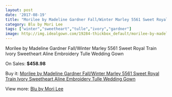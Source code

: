 ```yaml
---
layout: post
date: '2017-08-19'
title: "Morilee by Madeline Gardner Fall/Winter Marley 5561 Sweet Royal Train Ivory Sweetheart Aline Embroidery Tulle Wedding Gown"
category: Blu by Mori Lee
tags: ["winter","sweetheart","tulle","ivory","gardner"]
image: http://img.idealgown.com/19284-thickbox_default/morilee-by-madeline-gardner-fall-winter-marley-5561-sweet-royal-train-ivory-sweetheart-aline-embroidery-tulle-wedding-gown.jpg
---
```

Morilee by Madeline Gardner Fall/Winter Marley 5561 Sweet Royal Train Ivory Sweetheart Aline Embroidery Tulle Wedding Gown

On Sales: **$458.98**
<a href="https://www.idealgown.com/en/blu-by-mori-lee/7317-morilee-by-madeline-gardner-fall-winter-marley-5561-sweet-royal-train-ivory-sweetheart-aline-embroidery-tulle-wedding-gown.html"><amp-img layout="responsive" width="600" height="600" src="//img.idealgown.com/19284-thickbox_default/morilee-by-madeline-gardner-fall-winter-marley-5561-sweet-royal-train-ivory-sweetheart-aline-embroidery-tulle-wedding-gown.jpg" alt="Morilee by Madeline Gardner Fall/Winter Marley 5561 Sweet Royal Train Ivory Sweetheart Aline Embroidery Tulle Wedding Gown 0" /></a>
<a href="https://www.idealgown.com/en/blu-by-mori-lee/7317-morilee-by-madeline-gardner-fall-winter-marley-5561-sweet-royal-train-ivory-sweetheart-aline-embroidery-tulle-wedding-gown.html"><amp-img layout="responsive" width="600" height="600" src="//img.idealgown.com/19291-thickbox_default/morilee-by-madeline-gardner-fall-winter-marley-5561-sweet-royal-train-ivory-sweetheart-aline-embroidery-tulle-wedding-gown.jpg" alt="Morilee by Madeline Gardner Fall/Winter Marley 5561 Sweet Royal Train Ivory Sweetheart Aline Embroidery Tulle Wedding Gown 1" /></a>
<a href="https://www.idealgown.com/en/blu-by-mori-lee/7317-morilee-by-madeline-gardner-fall-winter-marley-5561-sweet-royal-train-ivory-sweetheart-aline-embroidery-tulle-wedding-gown.html"><amp-img layout="responsive" width="600" height="600" src="//img.idealgown.com/19290-thickbox_default/morilee-by-madeline-gardner-fall-winter-marley-5561-sweet-royal-train-ivory-sweetheart-aline-embroidery-tulle-wedding-gown.jpg" alt="Morilee by Madeline Gardner Fall/Winter Marley 5561 Sweet Royal Train Ivory Sweetheart Aline Embroidery Tulle Wedding Gown 2" /></a>
<a href="https://www.idealgown.com/en/blu-by-mori-lee/7317-morilee-by-madeline-gardner-fall-winter-marley-5561-sweet-royal-train-ivory-sweetheart-aline-embroidery-tulle-wedding-gown.html"><amp-img layout="responsive" width="600" height="600" src="//img.idealgown.com/19289-thickbox_default/morilee-by-madeline-gardner-fall-winter-marley-5561-sweet-royal-train-ivory-sweetheart-aline-embroidery-tulle-wedding-gown.jpg" alt="Morilee by Madeline Gardner Fall/Winter Marley 5561 Sweet Royal Train Ivory Sweetheart Aline Embroidery Tulle Wedding Gown 3" /></a>
<a href="https://www.idealgown.com/en/blu-by-mori-lee/7317-morilee-by-madeline-gardner-fall-winter-marley-5561-sweet-royal-train-ivory-sweetheart-aline-embroidery-tulle-wedding-gown.html"><amp-img layout="responsive" width="600" height="600" src="//img.idealgown.com/19288-thickbox_default/morilee-by-madeline-gardner-fall-winter-marley-5561-sweet-royal-train-ivory-sweetheart-aline-embroidery-tulle-wedding-gown.jpg" alt="Morilee by Madeline Gardner Fall/Winter Marley 5561 Sweet Royal Train Ivory Sweetheart Aline Embroidery Tulle Wedding Gown 4" /></a>
<a href="https://www.idealgown.com/en/blu-by-mori-lee/7317-morilee-by-madeline-gardner-fall-winter-marley-5561-sweet-royal-train-ivory-sweetheart-aline-embroidery-tulle-wedding-gown.html"><amp-img layout="responsive" width="600" height="600" src="//img.idealgown.com/19287-thickbox_default/morilee-by-madeline-gardner-fall-winter-marley-5561-sweet-royal-train-ivory-sweetheart-aline-embroidery-tulle-wedding-gown.jpg" alt="Morilee by Madeline Gardner Fall/Winter Marley 5561 Sweet Royal Train Ivory Sweetheart Aline Embroidery Tulle Wedding Gown 5" /></a>
<a href="https://www.idealgown.com/en/blu-by-mori-lee/7317-morilee-by-madeline-gardner-fall-winter-marley-5561-sweet-royal-train-ivory-sweetheart-aline-embroidery-tulle-wedding-gown.html"><amp-img layout="responsive" width="600" height="600" src="//img.idealgown.com/19286-thickbox_default/morilee-by-madeline-gardner-fall-winter-marley-5561-sweet-royal-train-ivory-sweetheart-aline-embroidery-tulle-wedding-gown.jpg" alt="Morilee by Madeline Gardner Fall/Winter Marley 5561 Sweet Royal Train Ivory Sweetheart Aline Embroidery Tulle Wedding Gown 6" /></a>
<a href="https://www.idealgown.com/en/blu-by-mori-lee/7317-morilee-by-madeline-gardner-fall-winter-marley-5561-sweet-royal-train-ivory-sweetheart-aline-embroidery-tulle-wedding-gown.html"><amp-img layout="responsive" width="600" height="600" src="//img.idealgown.com/19285-thickbox_default/morilee-by-madeline-gardner-fall-winter-marley-5561-sweet-royal-train-ivory-sweetheart-aline-embroidery-tulle-wedding-gown.jpg" alt="Morilee by Madeline Gardner Fall/Winter Marley 5561 Sweet Royal Train Ivory Sweetheart Aline Embroidery Tulle Wedding Gown 7" /></a>

Buy it: [Morilee by Madeline Gardner Fall/Winter Marley 5561 Sweet Royal Train Ivory Sweetheart Aline Embroidery Tulle Wedding Gown](https://www.idealgown.com/en/blu-by-mori-lee/7317-morilee-by-madeline-gardner-fall-winter-marley-5561-sweet-royal-train-ivory-sweetheart-aline-embroidery-tulle-wedding-gown.html "Morilee by Madeline Gardner Fall/Winter Marley 5561 Sweet Royal Train Ivory Sweetheart Aline Embroidery Tulle Wedding Gown")

View more: [Blu by Mori Lee](https://www.idealgown.com/en/57-blu-by-mori-lee "Blu by Mori Lee")